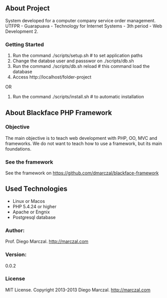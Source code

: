 ## About Project
System developed for a computer company service order management.
UTFPR - Guarapuava - Technology for Internet Systems - 3th period - Web Development 2.

### Getting Started
1. Run the command ./scripts/setup.sh # to set application paths
2. Change the databse user and passswor on ./scripts/db.sh
3. Run the command ./scripts/db.sh reload # this command load the database
4. Access http://localhost/folder-project

OR

1. Run the command ./scripts/install.sh # to automatic installation


## About Blackface PHP Framework

### Objective
The main objective is to teach web development with PHP, OO, MVC and frameworks. We do not want to teach how to use a framework, but its main foundations.

### See the framework

See the framework on https://github.com/dmarczal/blackface-framework

## Used Technologies

* Linux or Macos
* PHP 5.4.24 or higher
* Apache or Engnix
* Postgresql database

### Author:
  Prof. Diego Marczal. http://marczal.com

### Version:
  0.0.2

### License
  MIT License. Copyright 2013-2013 Diego Marczal. http://marczal.com

